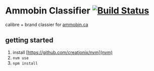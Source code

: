 # Ammobin Classifier [![Build Status](https://travis-ci.org/ammobinDOTca/ammobin-classifer.svg?branch=master)](https://travis-ci.org/ammobinDOTca/ammobin-classifer)

calibre + brand classier for [ammobin.ca](https://ammobin.ca)

## getting started
1. install [https://github.com/creationix/nvm](nvm)
2. ```nvm use```
3. ```npm install```
